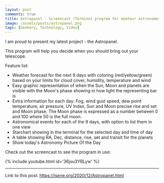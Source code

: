 ```yaml
---
layout: post
comments: true
title: Astropanel - Screencast (Terminal program for amateur astronomers) 
image: /assets/posts/astropanel.png
tags: [Geekery, Technology, Video]
---
```


I am proud to present my latest project - the Astropanel.

This program will help you decide when you should bring out your telescope.

Feature list:

* Weather forecast for the next 9 days with coloring (red/yellow/green) based
  on your limits for cloud cover, humidity, temperature and wind
* Easy graphic representation of when the Sun, Moon and planets are visible
  with the Moon's phase showing in how light the representing bar is
* Extra information for each day: Fog, wind gust speed, dew point temperature,
  air pressure, UV Index, Sun and Moon precise rise and set and Moon phase.
  The Moon phase is expressed as a number between 0 and 100 where 50 is the
  full moon.
* Astronomical events for each of the 9 days, with option to list them in one
  view
* Starchart showing in the terminal for the selected day and time of day
* A table showing RA, Dec, distance, rise, set and transit for the planets
* Show today's Astronomy Picture Of the Day

Check out the screencast to see the program in use:

{% include youtube.html id='36jsu3YBLyw' %}

---
Link to this post: <https://isene.org/2020/12/Astropanel.html>

